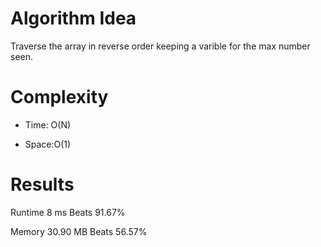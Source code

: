 # Algorithm Idea

Traverse the array in reverse order keeping a varible for the max number seen.

# Complexity

- Time: O(N)

- Space:O(1)

# Results
Runtime
8
ms
Beats
91.67%

Memory
30.90
MB
Beats
56.57%
